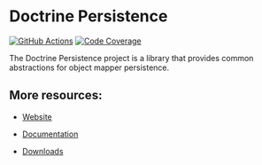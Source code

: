 # Doctrine Persistence

[![GitHub Actions][GA 3.3 image]][GA 3.3]
[![Code Coverage][Coverage 3.3 image]][CodeCov 3.3]

The Doctrine Persistence project is a library that provides common abstractions for object mapper persistence.

## More resources:

* [Website](https://www.doctrine-project.org/)
* [Documentation](https://www.doctrine-project.org/projects/doctrine-persistence/en/latest/index.html)
* [Downloads](https://github.com/doctrine/persistence/releases)

  [Coverage 3.3 image]: https://codecov.io/gh/doctrine/persistence/branch/3.3.x/graph/badge.svg
  [CodeCov 3.3]: https://codecov.io/gh/doctrine/persistence/branch/3.3.x
  [GA 3.3 image]: https://github.com/doctrine/persistence/workflows/Continuous%20Integration/badge.svg?branch=3.3.x
  [GA 3.3]: https://github.com/doctrine/persistence/actions?query=workflow%3A%22Continuous+Integration%22+branch%3A3.3.x
